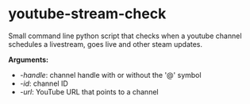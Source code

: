 # youtube-stream-check
Small command line python script that checks when a youtube channel schedules a livestream, goes live and other steam updates.

**Arguments:**
* *-handle*: channel handle with or without the '@' symbol
* *-id*: channel ID
* *-url*: YouTube URL that points to a channel
